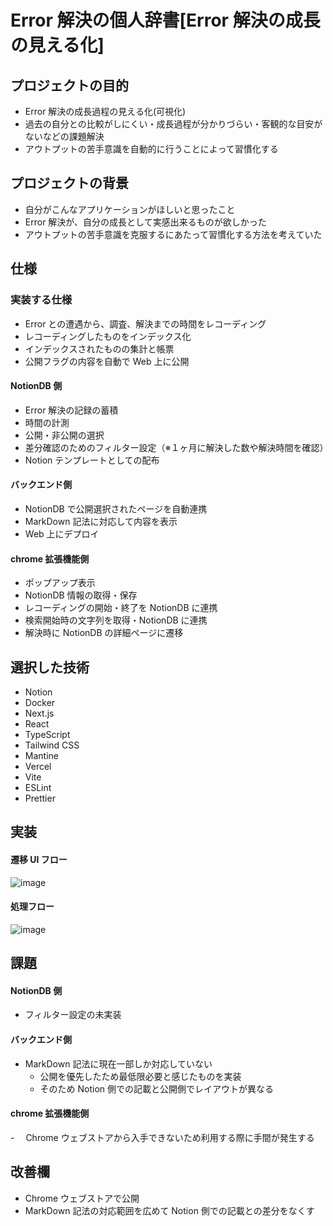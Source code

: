 # Error 解決の個人辞書[Error 解決の成長の見える化]

## プロジェクトの目的

- Error 解決の成長過程の見える化(可視化)
- 過去の自分との比較がしにくい・成長過程が分かりづらい・客観的な目安がないなどの課題解決
- アウトプットの苦手意識を自動的に行うことによって習慣化する

## プロジェクトの背景

- 自分がこんなアプリケーションがほしいと思ったこと
- Error 解決が、自分の成長として実感出来るものが欲しかった
- アウトプットの苦手意識を克服するにあたって習慣化する方法を考えていた

## 仕様

### 実装する仕様

- Error との遭遇から、調査、解決までの時間をレコーディング
- レコーディングしたものをインデックス化
- インデックスされたものの集計と帳票
- 公開フラグの内容を自動で Web 上に公開

#### NotionDB 側

- Error 解決の記録の蓄積
- 時間の計測
- 公開・非公開の選択
- 差分確認のためのフィルター設定（※１ヶ月に解決した数や解決時間を確認）
- Notion テンプレートとしての配布

#### バックエンド側

- NotionDB で公開選択されたページを自動連携
- MarkDown 記法に対応して内容を表示
- Web 上にデプロイ

#### chrome 拡張機能側

- ポップアップ表示
- NotionDB 情報の取得・保存
- レコーディングの開始・終了を NotionDB に連携
- 検索開始時の文字列を取得・NotionDB に連携
- 解決時に NotionDB の詳細ページに遷移

## 選択した技術

- Notion
- Docker
- Next.js
- React
- TypeScript
- Tailwind CSS
- Mantine
- Vercel
- Vite
- ESLint
- Prettier

## 実装

#### 遷移 UI フロー

![image](https://github.com/user-attachments/assets/fcc21c20-bad7-4d08-8825-b10641d751b3)

#### 処理フロー

![image](https://github.com/user-attachments/assets/3af176a3-079e-4e30-9a6b-1834b230db58)

## 課題

#### NotionDB 側

- フィルター設定の未実装

#### バックエンド側

- MarkDown 記法に現在一部しか対応していない
  - 公開を優先したため最低限必要と感じたものを実装
  - そのため Notion 側での記載と公開側でレイアウトが異なる

#### chrome 拡張機能側

-　 Chrome ウェブストアから入手できないため利用する際に手間が発生する

## 改善欄

- Chrome ウェブストアで公開
- MarkDown 記法の対応範囲を広めて Notion 側での記載との差分をなくす
